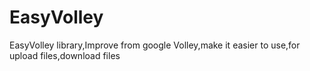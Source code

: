 # EasyVolley
EasyVolley library,Improve from google Volley,make it easier to use,for upload files,download files
